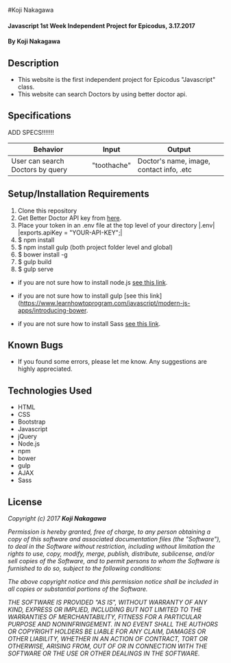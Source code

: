 #Koji Nakagawa

#### Javascript 1st Week Independent Project for Epicodus, 3.17.2017

#### By Koji Nakagawa

## Description
* This website is the first independent project for Epicodus "Javascript" class.
* This website can search Doctors by using better doctor api.

## Specifications

ADD SPECS!!!!!!!

|Behavior|Input|Output|
|--------|-----|------|
| User can search Doctors by query    | "toothache"  | Doctor's name, image, contact info, .etc |

## Setup/Installation Requirements
1. Clone this repository
2. Get Better Doctor API key from [here](https://developer.betterdoctor.com/).
3. Place your token in an .env file at the top level of your directory
|.env|
|exports.apiKey = "YOUR-API-KEY";|
3. $ npm install
4. $ npm install gulp (both project folder level and global)
4. $ bower install -g
5. $ gulp build
6. $ gulp serve

* if you are not sure how to install node.js [see this link](https://www.learnhowtoprogram.com/javascript/getting-started-with-javascript-2f9a73dc-b7f5-4a22-9101-e69d49f552ac/installing-node-js).

* if you are not sure how to install gulp [see this link](https://www.learnhowtoprogram.com/javascript/modern-js-apps/introducing-bower.

* if you are not sure how to install Sass [see this link](https://www.learnhowtoprogram.com/javascript/modern-js-apps/sass-with-gulp).


## Known Bugs
* If you found some errors, please let me know. Any suggestions are highly appreciated.

## Technologies Used
* HTML
* CSS
* Bootstrap
* Javascript
* jQuery
* Node.js
* npm
* bower
* gulp
* AJAX
* Sass

## License
_Copyright (c) 2017 **Koji Nakagawa**_

_Permission is hereby granted, free of charge, to any person obtaining a copy
of this software and associated documentation files (the "Software"), to deal
in the Software without restriction, including without limitation the rights
to use, copy, modify, merge, publish, distribute, sublicense, and/or sell
copies of the Software, and to permit persons to whom the Software is
furnished to do so, subject to the following conditions:_

_The above copyright notice and this permission notice shall be included in all
copies or substantial portions of the Software._

_THE SOFTWARE IS PROVIDED "AS IS", WITHOUT WARRANTY OF ANY KIND, EXPRESS OR
IMPLIED, INCLUDING BUT NOT LIMITED TO THE WARRANTIES OF MERCHANTABILITY,
FITNESS FOR A PARTICULAR PURPOSE AND NONINFRINGEMENT. IN NO EVENT SHALL THE
AUTHORS OR COPYRIGHT HOLDERS BE LIABLE FOR ANY CLAIM, DAMAGES OR OTHER
LIABILITY, WHETHER IN AN ACTION OF CONTRACT, TORT OR OTHERWISE, ARISING FROM,
OUT OF OR IN CONNECTION WITH THE SOFTWARE OR THE USE OR OTHER DEALINGS IN THE
SOFTWARE._

